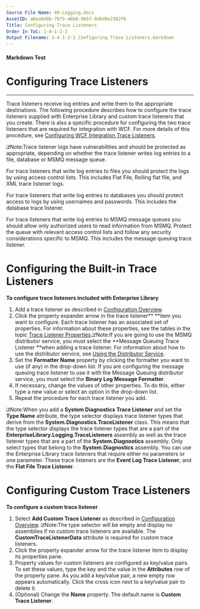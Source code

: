 ```yaml
---
Source File Name: 40-Logging.docx
AssetID: a0ea0d8b-7675-48b8-9b5f-9d6d8e2382f0
Title: Configuring Trace Listeners
Order In ToC: 1-4-1-2-2
Output Filename: 1-4-1-2-2_Configuring Trace Listeners.markdown
---
```


#### Markdown Test ####
# Configuring Trace Listeners #
----------

Trace listeners receive log entries and write them to the appropriate destinations. The following procedure describes how to configure the trace listeners supplied with Enterprise Library and custom trace listeners that you create. There is also a specific procedure for configuring the two trace listeners that are required for integration with WCF. For more details of this procedure, see <a href="test-markdown_4b216b82-b77d-41c3-bb14-cc1bf5d29db2.html" xmlns:dt="uuid:C2F41010-65B3-11d1-A29F-00AA00C14882" xmlns:xlink="http://www.w3.org/1999/xlink" xmlns:MSHelp="http://msdn.microsoft.com/mshelp">Configuring WCF Integration Trace Listeners</a>.  

![](images/note.gif)Note:Trace listener logs have vulnerabilities and should be protected as appropriate, depending on whether the trace listener writes log entries to a file, database or MSMQ message queue. 

For trace listeners that write log entries to files you should protect the logs by using access control lists. This includes Flat File, Rolling flat file, and XML trace listener logs.

For trace listeners that write log entries to databases you should protect access to logs by using usernames and passwords. This includes the database trace listener.

For trace listeners that write log entries to MSMQ message queues you should allow only authorized users to read information from MSMQ. Protect the queue with relevant access control lists and follow any security considerations specific to MSMQ. This includes the message queuing trace listener.

# Configuring the Built-in Trace Listeners #
<a name="config_tracelisteners" href="#" xmlns:xlink="http://www.w3.org/1999/xlink"><span /></a>**To configure trace listeners included with Enterprise Library**

1. Add a trace listener as described in <a href="test-markdown_3a6ba613-78b1-4b24-b226-55e368e41554.html" xmlns:dt="uuid:C2F41010-65B3-11d1-A29F-00AA00C14882" xmlns:xlink="http://www.w3.org/1999/xlink" xmlns:MSHelp="http://msdn.microsoft.com/mshelp">Configuration Overview</a>.
2. Click the property expander arrow in the trace listener** **item you want to configure. Each trace listener has an associated set of properties. For information about these properties, see the tables in the topic <a href="test-markdown_b45ee518-82b1-426c-b772-1e6c0fde455e.html" xmlns:dt="uuid:C2F41010-65B3-11d1-A29F-00AA00C14882" xmlns:xlink="http://www.w3.org/1999/xlink" xmlns:MSHelp="http://msdn.microsoft.com/mshelp">Trace Listener Properties</a>.![](images/note.gif)Note:If you are going to use the MSMQ distributor service, you must select the **Message Queuing Trace Listener **when adding a trace listener. For information about how to use the distributor service, see <a href="test-markdown_ef65d516-04b0-44c2-a750-4e15aab636fd.html" xmlns:dt="uuid:C2F41010-65B3-11d1-A29F-00AA00C14882" xmlns:xlink="http://www.w3.org/1999/xlink" xmlns:MSHelp="http://msdn.microsoft.com/mshelp">Using the Distributor Service</a>.
3. Set the **Formatter Name** property by clicking the formatter you want to use (if any) in the drop-down list. If you are configuring the message queuing trace listener to use it with the Message Queuing distributor service, you must select the **Binary Log Message Formatter**. 
4. If necessary, change the values of other properties. To do this, either type a new value or select an option in the drop-down list.
5. Repeat the procedure for each trace listener you add.

![](images/note.gif)Note:When you add a **System Diagnostics Trace Listener** and set the **Type Name** attribute, the type selector displays trace listener types that derive from the **System.Diagnostics.TraceListener** class. This means that the type selector displays the trace listener types that are a part of the **EnterpriseLibrary.Logging.TraceListeners** assembly as well as the trace listener types that are a part of the **System.Diagnostics** assembly. Only select types that belong to the **System.Diagnostics** assembly. You can use the Enterprise Library trace listeners that require either no parameters or one parameter. These trace listeners are the **Event Log Trace Listener**, and the **Flat File Trace Listener**.
# Configuring Custom Trace Listeners #
<a name="config_customtracelistener" href="#" xmlns:xlink="http://www.w3.org/1999/xlink"><span /></a>**To configure a custom trace listener**

1. Select **Add Custom Trace Listener** as described in <a href="test-markdown_3a6ba613-78b1-4b24-b226-55e368e41554.html" xmlns:dt="uuid:C2F41010-65B3-11d1-A29F-00AA00C14882" xmlns:xlink="http://www.w3.org/1999/xlink" xmlns:MSHelp="http://msdn.microsoft.com/mshelp">Configuration Overview</a>. ![](images/note.gif)Note:The type selector will be empty and display no assemblies if no custom trace listeners are available. The **CustomTraceListenerData** attribute is required for custom trace listeners. 
2. Click the property expander arrow for the trace listener item to display its properties pane. 
3. Property values for custom listeners are configured as key/value pairs. To set these values, type the key and the value in the **Attributes** row of the property pane. As you add a key/value pair, a new empty row appears automatically. Click the cross icon next to a key/value pair to delete it.
4.  (Optional) Change the **Name** property. The default name is **Custom Trace Listener**.

